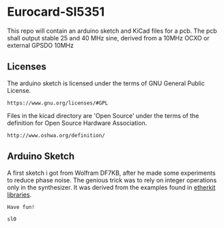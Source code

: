 # Eurocard-SI5351

This repo will contain an arduino sketch and KiCad files for a pcb.
The pcb shall output stable 25 and 40 MHz sine, derived from a 10MHz
OCXO or external GPSDO 10MHz

## Licenses

The arduino sketch is licensed under the terms of GNU General Public
License.

    https://www.gnu.org/licenses/#GPL

Files in the kicad directory are 'Open Source' under the terms of the
definition for Open Source Hardware Association.

    http://www.oshwa.org/definition/


## Arduino Sketch

A first sketch i got from Wolfram DF7KB, after he made some experiments
to reduce phase noise. The genious trick was to rely on integer
operations only in the synthesizer. It was derived from the examples 
found in 
[etherkit libraries][].


    Have fun!

    sl0


[etherkit libraries]: https://github.com/etherkit/Si5351Arduino
